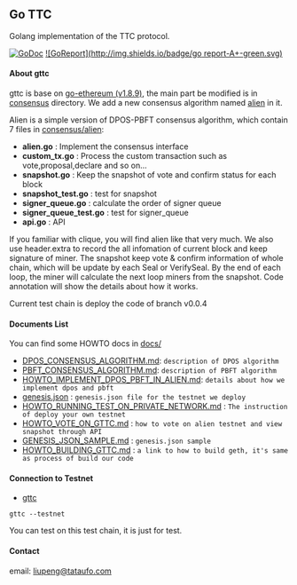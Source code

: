 ## Go TTC

Golang implementation of the TTC protocol.

[![GoDoc](http://img.shields.io/badge/godoc-reference-blue.svg)](https://godoc.org/github.com/TTCECO/gttc)
[![GoReport](http://img.shields.io/badge/go report-A+-green.svg)](https://goreportcard.com/report/github.com/TTCECO/gttc)

#### About gttc

gttc is base on [go-ethereum (v1.8.9)](https://github.com/ethereum/go-ethereum), the main part be modified is in [consensus](consensus/) directory. We add a new consensus algorithm named [alien](consensus/alien/) in it.

Alien is a simple version of DPOS-PBFT consensus algorithm, which contain 7 files in [consensus/alien](consensus/alien/):

* **alien.go**    : Implement the consensus interface
* **custom_tx.go** : Process the custom transaction such as vote,proposal,declare and so on...
* **snapshot.go** : Keep the snapshot of vote and confirm status for each block
* **snapshot_test.go** : test for snapshot
* **signer_queue.go**  : calculate the order of signer queue
* **signer_queue_test.go** : test for signer_queue
* **api.go**      : API

If you familiar with clique, you will find alien like that very much. We also use header.extra to record the all infomation of current block and keep signature of miner. The snapshot keep vote & confirm information of whole chain, which will be update by each Seal or VerifySeal. By the end of each loop, the miner will calculate the next loop miners from the snapshot. Code annotation will show the details about how it works.

Current test chain is deploy the code of branch v0.0.4

#### Documents List

You can find some HOWTO docs in [docs/](docs/)

* [DPOS_CONSENSUS_ALGORITHM.md](docs/DPOS_CONSENSUS_ALGORITHM.md): `description of DPOS algorithm`
* [PBFT_CONSENSUS_ALGORITHM.md](docs/PBFT_CONSENSUS_ALGORITHM.md): `description of PBFT algorithm`
* [HOWTO_IMPLEMENT_DPOS_PBFT_IN_ALIEN.md](docs/HOWTO_IMPLEMENT_DPOS_PBFT_IN_ALIEN.md): `details about how we implement dpos and pbft`
* [genesis.json](docs/genesis.json)  : `genesis.json file for the testnet we deploy`
* [HOWTO_RUNNING_TEST_ON_PRIVATE_NETWORK.md](docs/HOWTO_RUNNING_TEST_ON_PRIVATE_NETWORK.md) : `The instruction of deploy your own testnet`
* [HOWTO_VOTE_ON_GTTC.md](docs/HOWTO_VOTE_ON_GTTC.md)  : `how to vote on alien testnet and view snapshot through API`
* [GENESIS_JSON_SAMPLE.md](docs/GENESIS_JSON_SAMPLE.md) : `genesis.json sample`
* [HOWTO_BUILDING_GTTC.md](docs/HOWTO_BUILDING_GTTC.md) : `a link to how to build geth, it's same as process of build our code`

#### Connection to Testnet

* [gttc](cmd/gttc)

```
gttc --testnet
```

You can test on this test chain, it is just for test.

#### Contact

email: liupeng@tataufo.com
